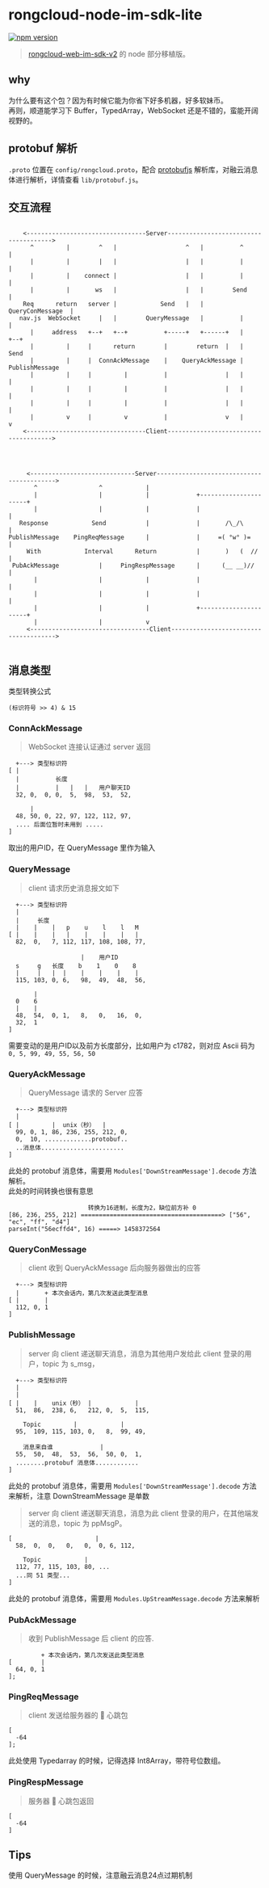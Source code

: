 # rongcloud-node-im-sdk-lite
[![npm version](https://badge.fury.io/js/rongcloud-node-im-sdk-lite.svg)](https://badge.fury.io/js/rongcloud-node-im-sdk-lite)  

> [rongcloud-web-im-sdk-v2](https://github.com/rongcloud/rongcloud-web-im-sdk-v2) 的 node 部分移植版。

## why
为什么要有这个包？因为有时候它能为你省下好多机器，好多软妹币。  
再则，顺道能学习下 Buffer，TypedArray，WebSocket 还是不错的，蛮能开阔视野的。

## protobuf 解析
`.proto` 位置在 `config/rongcloud.proto`，配合 [protobufjs](https://github.com/dcodeIO/protobuf.js) 解析库，对融云消息体进行解析，详情查看 `lib/protobuf.js`。

## 交互流程
```
                                                                                     
    <---------------------------------Server-------------------------------------->  
      ^         |        ^   |                   ^   |          ^         |          
      |         |        |   |                   |   |          |         |          
      |         |    connect |                   |   |          |         |          
      |         |       ws   |                   |   |        Send        |          
    Req      return   server |            Send   |   |   QueryConMessage  |          
   nav.js  WebSocket     |   |        QueryMessage   |          |         |          
      |     address   +--+   +--+          +-----+   +------+   |         +--+       
      |         |     |      return        |        return  |   |          Send      
      |         |     |  ConnAckMessage    |    QueryAckMessage |     PublishMessage 
      |         |     |         |          |                |   |            |       
      |         |     |         |          |                |   |            |       
      |         |     |         |          |                |   |            |       
      |         v     |         v          |                v   |            v       
    <---------------------------------Client-------------------------------------->  
                                                                                     
                                                                                     
                                                                                     
                                                                                     
     <-----------------------------Server------------------------------------------> 
       ^                 ^            |                                              
       |                 |            |             +----------------------+         
       |                 |            |             |                      |         
   Response            Send           |             |       /\_/\          |         
PublishMessage    PingReqMessage      |             |     =( °w° )=        |         
     With            Interval      Return           |       )   (  //      |         
 PubAckMessage           |     PingRespMessage      |      (__ __)//       |         
       |                 |            |             |                      |         
       |                 |            |             |                      |         
       |                 |            |             +----------------------+         
       |                 |            v                                              
     <---------------------------------Client--------------------------------------> 
                                                                                     
```

## 消息类型
类型转换公式
```
(标识符号 >> 4) & 15
```

### ConnAckMessage
> WebSocket 连接认证通过 server 返回

```
  +---> 类型标识符
[ |
  |          长度
  |          |   |   |   用户聊天ID
  32, 0,  0, 0,  5,  98,  53,  52,
  
      |
  48, 50, 0, 22, 97, 122, 112, 97,
  .... 后面位暂时未用到 .....
]
```
取出的用户ID，在 QueryMessage 里作为输入

### QueryMessage 
> client 请求历史消息报文如下

```
  +---> 类型标识符
  |
  |     长度
  |    |    |   p    u    l    l   M
[ |    |    |   |    |    |    |   |
  82,  0,   7, 112, 117, 108, 108, 77, 
  
                    |    用户ID
  s     g   长度    b    1    0    8
  |     |   |  |    |    |    |    |
  115, 103, 0, 6,   98,  49,  48,  56,
  
       |
  0    6
  |    |
  48,  54,  0, 1,   8,   0,   16,  0, 
  32,  1
]
```

需要变动的是用户ID以及前方长度部分，比如用户为 c1782，则对应 Ascii 码为 `0, 5, 99, 49, 55, 56, 50`

### QueryAckMessage
> QueryMessage 请求的 Server 应答

```
  +---> 类型标识符
  |
[ |         |  unix（秒）  |
  99, 0, 1, 86, 236, 255, 212, 0,
  0,  10, .............protobuf..
  ..消息体.......................
]
```
此处的 protobuf 消息体，需要用 `Modules['DownStreamMessage'].decode` 方法解析。  
此处的时间转换也很有意思
```
                      转换为16进制，长度为2，缺位前方补 0
[86, 236, 255, 212] =======================================> ["56", "ec", "ff", "d4"]
parseInt("56ecffd4", 16) =====> 1458372564 
```
### QueryConMessage
> client 收到 QueryAckMessage 后向服务器做出的应答

```
  +---> 类型标识符
  |       + 本次会话内，第几次发送此类型消息
[ |       |
  112, 0, 1
]
```

### PublishMessage
> server 向 client 递送聊天消息，消息为其他用户发给此 client 登录的用户，topic 为 s_msg，

```
  +---> 类型标识符
  |
  |
[ |    |    unix（秒） |            |
  51,  86,  238, 6,   212, 0,  5,  115, 
  
    Topic         |            |
  95,  109, 115, 103, 0,   8,  99, 49, 
  
    消息来自谁             |
  55,  50,  48,  53,  56,  50, 0,  1,
  ........protobuf 消息体............
]
```
此处的 protobuf 消息体，需要用 `Modules['DownStreamMessage'].decode` 方法来解析，注意 DownStreamMessage 是单数

> server 向 client 递送聊天消息，消息为此 client 登录的用户，在其他端发送的消息，topic 为 ppMsgP。

```
[                       |
  58,  0,  0,   0,   0,  0, 6, 112, 
  
    Topic            |
  112, 77, 115, 103, 80, ...
  ...同 51 类型...
]
```
此处的 protobuf 消息体，需要用 `Modules.UpStreamMessage.decode` 方法来解析

### PubAckMessage 
> 收到 PublishMessage 后 client 的应答.

```
         + 本次会话内，第几次发送此类型消息
[        |
  64, 0, 1
];
```

### PingReqMessage
> client 发送给服务器的 💓 心跳包

```
[
  -64
];
```
此处使用 Typedarray 的时候，记得选择 Int8Array，带符号位数组。

### PingRespMessage
> 服务器  💓  心跳包返回

```
[
  -64
]
```

## Tips
使用 QueryMessage 的时候，注意融云消息24点过期机制
